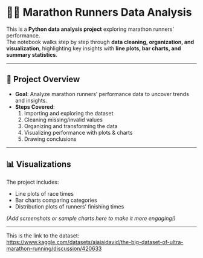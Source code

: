# 🏃‍♂️ Marathon Runners Data Analysis

This is a **Python data analysis project** exploring marathon runners’ performance.  
The notebook walks step by step through **data cleaning, organization, and visualization**, highlighting key insights with **line plots, bar charts, and summary statistics**.

---

## 📖 Project Overview
- **Goal**: Analyze marathon runners’ performance data to uncover trends and insights.  
- **Steps Covered**:
  1. Importing and exploring the dataset  
  2. Cleaning missing/invalid values  
  3. Organizing and transforming the data  
  4. Visualizing performance with plots & charts  
  5. Drawing conclusions  

---

## 📊 Visualizations
The project includes:
- Line plots of race times  
- Bar charts comparing categories  
- Distribution plots of runners’ finishing times  

*(Add screenshots or sample charts here to make it more engaging!)*  

---

This is the link to the dataset: https://www.kaggle.com/datasets/aiaiaidavid/the-big-dataset-of-ultra-marathon-running/discussion/420633 

